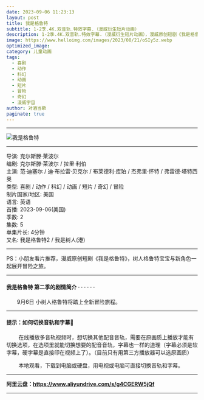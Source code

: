 ```yaml
---
date: 2023-09-06 11:23:13
layout: post
title: 我是格鲁特
subtitle: 1-2季.4K.双音轨.特效字幕.（漫威衍生短片动画）
description: 1-2季.4K.双音轨.特效字幕.（漫威衍生短片动画），漫威原创短剧《我是格鲁特》，树人格鲁特宝宝与新角色一起展开冒险之旅...
image: https://www.helloimg.com/images/2023/08/21/oSIy5z.webp
optimized_image: 
category: 儿童动画
tags:
  - 喜剧
  - 动作
  - 科幻
  - 动画
  - 短片
  - 冒险
  - 奇幻
  - 漫威宇宙
author: 对酒当歌
paginate: true
---
```


---

![我是格鲁特](https://www.helloimg.com/images/2023/08/21/oSIhin.webp)

---

导演: 克尔斯滕·莱波尔  
编剧: 克尔斯滕·莱波尔 / 拉里·利伯  
主演: 范·迪塞尔 / 迪·布拉雷·贝克尔 / 布莱德利·库珀 / 杰弗里·怀特 / 弗雷德·塔特西奥  
类型: 喜剧 / 动作 / 科幻 / 动画 / 短片 / 奇幻 / 冒险  
制片国家/地区: 美国  
语言: 英语  
首播: 2023-09-06(美国)  
季数: 2  
集数: 5  
单集片长: 4分钟  
又名: 我是格鲁特2 / 我是树人(港)  

---

PS：小朋友看片推荐，漫威原创短剧《我是格鲁特》，树人格鲁特宝宝与新角色一起展开冒险之旅。

---

#### 我是格鲁特 第二季的剧情简介 · · · · · ·

　　9月6日 小树人格鲁特将踏上全新冒险旅程。

---

#### 提示：如何切换音轨和字幕🔔

　　 在线播放多音轨视频时，想切换其他配音音轨，需要在原画质上播放才能有切换选项，在选项里就能切换想要的配音音轨，字幕也一样的道理（字幕必须是软字幕，硬字幕是直接印在视频上了）。（目前只有用第三方播放器可以选原画质）

　　 本地观看，下载到电脑或硬盘，用电视或电脑可直接切换音轨和字幕。

---

**阿里云盘：<https://www.aliyundrive.com/s/g4CGERW5jQf>**

---
